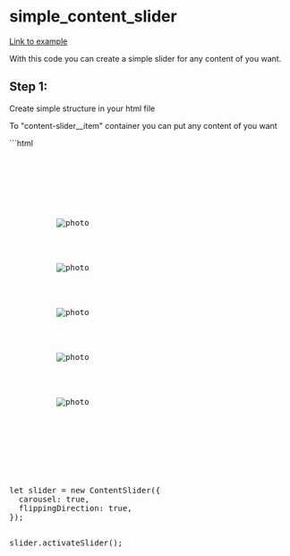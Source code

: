 # simple_content_slider

<a href="https://vpodhornyi.github.io/simple_content_slider/">Link to example</a>
<br/>
<p>With this code you can create a simple slider for any content of you want.</p>
<h2>Step 1:</h2>
<p>Create simple structure in your html file</p>
<p>To "content-slider__item" container you can put any content of you want</p>
```html
<pre>
<div class="content-slider" id="slider">
    <div class="content-slider__arrow content-slider__arrow_left"></div>
    <div class="content-slider__contents">
      <div class="content-slider__item">
          <img src="./img/ch.jpeg" alt="photo" class="content-slider__photo">
      </div>
      <div class="content-slider__item">
          <img src="./img/cn.jpg" alt="photo" class="content-slider__photo">
      </div>
      <div class="content-slider__item">
          <img src="./img/lb.jpeg" alt="photo" class="content-slider__photo">
      </div>
      <div class="content-slider__item">
          <img src="./img/ps.jpg" alt="photo" class="content-slider__photo">
      </div>
      <div class="content-slider__item  content-slider__item_active">
          <img src="./img/rf.jpg" alt="photo" class="content-slider__photo">
      </div>
    </div>
    <div class="content-slider__arrow content-slider__arrow_right"></div>
  </div>
</pre>
<pre>
let slider = new ContentSlider({
  carousel: true,
  flippingDirection: true,
});

slider.activateSlider();
</pre>
